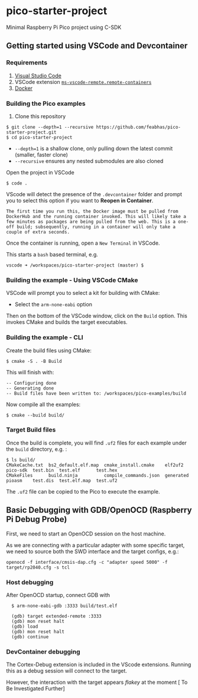 # pico-starter-project
Minimal Raspberry Pi Pico project using C-SDK

## Getting started using VSCode and Devcontainer

### Requirements
1. [Visual Studio Code](https://code.visualstudio.com/docs/setup/setup-overview)
1. VSCode extension [`ms-vscode-remote.remote-containers`](https://marketplace.visualstudio.com/items?itemName=ms-vscode-remote.remote-containers)
1. [Docker](https://docs.docker.com/get-docker/)

### Building the Pico examples

1. Clone this repository
```
$ git clone --depth=1 --recursive https://github.com/feabhas/pico-starter-project.git
$ cd pico-starter-project
```
* `--depth=1` is a shallow clone, only pulling down the latest commit (smaller, faster clone)
* `--recursive` ensures any nested submodules are also cloned

Open the project in VSCode
```
$ code .
```

VScode will detect the presence of the `.devcontainer` folder and prompt you to select this option if you want to **Reopen in Container**.

    The first time you run this, the Docker image must be pulled from DockerHub and the running container invoked. This will likely take a few minutes as packages are being pulled from the web. This is a one-off build; subsequently, running in a container will only take a couple of extra seconds.

Once the container is running, open a `New Terminal` in VSCode.

This starts a `bash` based terminal, e.g.
```
vscode ➜ /workspaces/pico-starter-project (master) $ 
```

### Building the example - Using VSCode CMake

VSCode will prompt you to select a kit for building with CMake:

* Select the `arm-none-eabi` option

Then on the bottom of the VSCode window, click on the `Build` option. This invokes CMake and builds the target executables.


### Building the example - CLI

Create the build files using CMake:
```
$ cmake -S . -B Build
```
This will finish with:
```
-- Configuring done
-- Generating done
-- Build files have been written to: /workspaces/pico-examples/build
```

Now compile all the examples:
```
$ cmake --build build/
```

### Target Build files

Once the build is complete, you will find `.uf2` files for each example under the `build` directory, e.g. :
```
$ ls build/
CMakeCache.txt  bs2_default.elf.map  cmake_install.cmake    elf2uf2    pico-sdk  test.bin  test.elf      test.hex
CMakeFiles      build.ninja          compile_commands.json  generated  pioasm    test.dis  test.elf.map  test.uf2
```

The `.uf2` file can be copied to the Pico to execute the example.


## Basic Debugging with GDB/OpenOCD (Raspberry Pi Debug Probe)

First, we need to start an OpenOCD session on the host machine.

As we are connecting with a particular adapter with some specific target,
we need to source both the SWD interface and the target configs,
e.g.:

  `openocd -f interface/cmsis-dap.cfg -c "adapter speed 5000" -f target/rp2040.cfg -s tcl`


### Host debugging

After OpenOCD startup, connect GDB with
```
  $ arm-none-eabi-gdb :3333 build/test.elf

  (gdb) target extended-remote :3333
  (gdb) mon reset halt
  (gdb) load
  (gdb) mon reset halt
  (gdb) continue
```

### DevContainer debugging

The Cortex-Debug extension is included in the VScode extensions. Running this as a debug session will connect to the target.

However, the interaction with the target appears *flakey* at the moment [ To Be Investigated Further]
